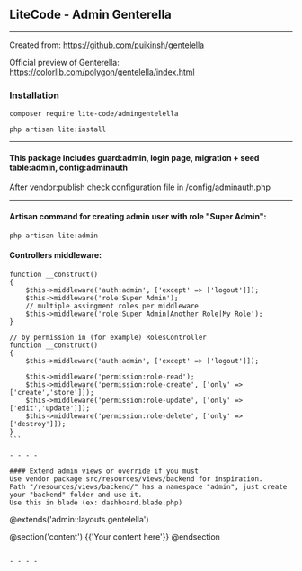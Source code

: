 ## LiteCode - Admin Genterella

- - - -
Created from: https://github.com/puikinsh/gentelella

Official preview of Genterella: https://colorlib.com/polygon/gentelella/index.html

### Installation
```` 
composer require lite-code/admingentelella 
````

```` 
php artisan lite:install 
````

- - - -

#### This package includes guard:admin, login page, migration + seed table:admin, config:adminauth
After vendor:publish check configuration file in /config/adminauth.php

- - - - 

#### Artisan command for creating admin user with role "Super Admin":
````
php artisan lite:admin
````

#### Controllers middleware:
````
function __construct()
{
    $this->middleware('auth:admin', ['except' => ['logout']]);
    $this->middleware('role:Super Admin');
    // multiple assingment roles per middleware
    $this->middleware('role:Super Admin|Another Role|My Role');
}

// by permission in (for example) RolesController
function __construct()
{
    $this->middleware('auth:admin', ['except' => ['logout']]);

    $this->middleware('permission:role-read');
    $this->middleware('permission:role-create', ['only' => ['create','store']]);
    $this->middleware('permission:role-update', ['only' => ['edit','update']]);
    $this->middleware('permission:role-delete', ['only' => ['destroy']]);
}
```

- - - -

#### Extend admin views or override if you must
Use vendor package src/resources/views/backend for inspiration.
Path "/resources/views/backend/" has a namespace "admin", just create your "backend" folder and use it.
Use this in blade (ex: dashboard.blade.php)
````
@extends('admin::layouts.gentelella')

@section('content')
    {{'Your content here'}}
@endsection
````

- - - -

